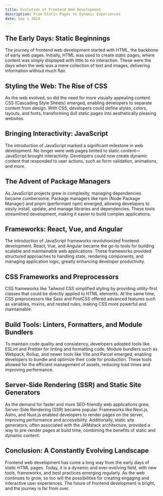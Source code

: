 ```yaml
---
title: Evolution of Frontend Web Development
description: From Static Pages to Dynamic Experiences
date: Sep 1 2024
---
```


## The Early Days: Static Beginnings

The journey of frontend web development started with HTML, the backbone of early web pages. Initially, HTML was used to create static pages, where content was simply displayed with little to no interaction. These were the days when the web was a mere collection of text and images, delivering information without much flair.

## Styling the Web: The Rise of CSS

As the web evolved, so did the need for more visually appealing content. CSS (Cascading Style Sheets) emerged, enabling developers to separate content from design. With CSS, developers could define styles, colors, layouts, and fonts, transforming dull static pages into aesthetically pleasing websites.

## Bringing Interactivity: JavaScript

The introduction of JavaScript marked a significant milestone in web development. No longer were web pages limited to static content—JavaScript brought interactivity. Developers could now create dynamic content that responded to user actions, such as form validation, animations, and more.

## The Advent of Package Managers

As JavaScript projects grew in complexity, managing dependencies became cumbersome. Package managers like npm (Node Package Manager) and pnpm (performant npm) emerged, allowing developers to easily install, update, and manage libraries and dependencies. These tools streamlined development, making it easier to build complex applications.

## Frameworks: React, Vue, and Angular

The introduction of JavaScript frameworks revolutionized frontend development. React, Vue, and Angular became the go-to tools for building scalable and maintainable web applications. These frameworks provided structured approaches to handling state, rendering components, and managing application logic, greatly enhancing developer productivity.

## CSS Frameworks and Preprocessors

CSS frameworks like Tailwind CSS simplified styling by providing utility-first classes that could be directly applied to HTML elements. At the same time, CSS preprocessors like Sass and PostCSS offered advanced features such as variables, mixins, and nested rules, making CSS more powerful and maintainable.

## Build Tools: Linters, Formatters, and Module Bundlers

To maintain code quality and consistency, developers adopted tools like ESLint and Prettier for linting and formatting code. Module bundlers such as Webpack, Rollup, and newer tools like Vite and Parcel emerged, enabling developers to bundle and optimize their code for production. These tools allowed for the efficient management of assets, reducing load times and improving performance.

## Server-Side Rendering (SSR) and Static Site Generators

As the demand for faster and more SEO-friendly web applications grew, Server-Side Rendering (SSR) became popular. Frameworks like Next.js, Astro, and Nuxt.js enabled developers to render pages on the server, improving performance and accessibility. Additionally, static site generators, often associated with the JAMstack architecture, provided a way to pre-render pages at build time, combining the benefits of static and dynamic content.

## Conclusion: A Constantly Evolving Landscape

Frontend web development has come a long way from the early days of static HTML pages. Today, it is a dynamic and ever-evolving field, with new tools, frameworks, and best practices emerging regularly. As the web continues to grow, so too will the possibilities for creating engaging and interactive user experiences. The future of frontend development is bright, and the journey is far from over.
